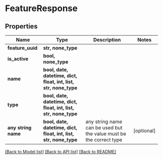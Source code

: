 # FeatureResponse


## Properties
Name | Type | Description | Notes
------------ | ------------- | ------------- | -------------
**feature_uuid** | **str, none_type** |  | 
**is_active** | **bool, none_type** |  | 
**name** | **bool, date, datetime, dict, float, int, list, str, none_type** |  | 
**type** | **bool, date, datetime, dict, float, int, list, str, none_type** |  | 
**any string name** | **bool, date, datetime, dict, float, int, list, str, none_type** | any string name can be used but the value must be the correct type | [optional]

[[Back to Model list]](../README.md#documentation-for-models) [[Back to API list]](../README.md#documentation-for-api-endpoints) [[Back to README]](../README.md)


